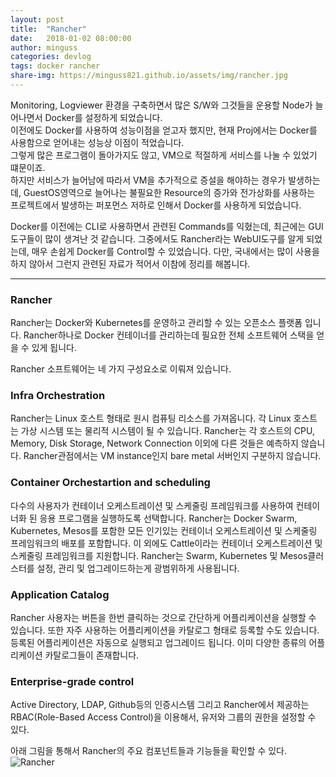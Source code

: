 ```yaml
---
layout: post
title:  "Rancher"
date:   2018-01-02 08:00:00
author: minguss
categories: devlog
tags: docker rancher
share-img: https://minguss821.github.io/assets/img/rancher.jpg
---
```


Monitoring, Logviewer 환경을 구축하면서 많은 S/W와 그것들을 운용할 Node가 늘어나면서 Docker를 설정하게 되었습니다.  
이전에도 Docker를 사용하여 성능이점을 얻고자 했지만, 현재 Proj에서는 Docker를 사용함으로 얻어내는 성능상 이점이 적었습니다.  
그렇게 많은 프로그램이 돌아가지도 않고, VM으로 적절하게 서비스를 나눌 수 있었기 떄문이죠.  
하지만 서비스가 늘어남에 따라서 VM을 추가적으로 증설을 해야하는 경우가 발생하는데, GuestOS영역으로 늘어나는 불필요한 Resource의 증가와 전가상화를 사용하는 프로젝트에서 발생하는 퍼포먼스 저하로 인해서 Docker를 사용하게 되었습니다.  

Docker를 이전에는 CLI로 사용하면서 관련된 Commands를 익혔는데, 최근에는 GUI도구들이 많이 생겨난 것 같습니다. 그중에서도 Rancher라는 WebUI도구를 알게 되었는데, 매우 손쉽게 Docker를 Control할 수 있었습니다. 다만, 국내에서는 많이 사용을 하지 않아서 그런지 관련된 자료가 적어서 이참에 정리를 해봅니다.

---

### Rancher

Rancher는 Docker와 Kubernetes를 운영하고 관리할 수 있는 오픈소스 플랫폼 입니다. Rancher하나로 Docker 컨테이너를 관리하는데 필요한 전체 소프트웨어 스택을 얻을 수 있게 됩니다.

Rancher 소프트웨어는 네 가지 구성요소로 이뤄져 있습니다.

### Infra Orchestration
Rancher는 Linux 호스트 형태로 원시 컴퓨팅 리소스를 가져옵니다. 각 Linux 호스트는 가상 시스템 또는 물리적 시스템이 될 수 있습니다. Rancher는 각 호스트의 CPU, Memory, Disk Storage, Network Connection 이외에 다른 것들은 예측하지 않습니다. Rancher관점에서는 VM instance인지 bare metal 서버인지 구분하지 않습니다.

### Container Orchestartion and scheduling
다수의 사용자가 컨테이너 오케스트레이션 및 스케줄링 프레임워크를 사용하여 컨테이너화 된 응용 프로그램을 실행하도록 선택합니다. Rancher는 Docker Swarm, Kubernetes, Mesos를 포함한 모든 인기있는 컨테이너 오케스트레이션 및 스케줄링 프레임워크의 배포를 포함합니다. 이 외에도 Cattle이라는 컨테이너 오케스트레이션 및 스케줄링 프레임워크를 지원합니다. Rancher는 Swarm, Kubernetes 및 Mesos클러스터를 설정, 관리 및 업그레이드하는게 광범위하게 사용됩니다.

### Application Catalog
Rancher 사용자는 버튼을 한번 클릭하는 것으로 간단하게 어플리케이션을 실행할 수 있습니다. 또한 자주 사용하는 어플리케이션을 카탈로그 형태로 등록할 수도 있습니다. 등록된 어플리케이션은 자동으로 실행되고 업그레이드 됩니다. 이미 다양한 종류의 어플리케이션 카탈로그들이 존재합니다.

### Enterprise-grade control
Active Directory, LDAP, Github등의 인증시스템 그리고 Rancher에서 제공하는 RBAC(Role-Based Access Control)을 이용해서, 유저와 그룹의 권한을 설정할 수 있다.

아래 그림을 통해서 Rancher의 주요 컴포넌트들과 기능들을 확인할 수 있다.  
![Rancher](https://rancher.com/docs/img/rancher/rancher_overview_2.png)
